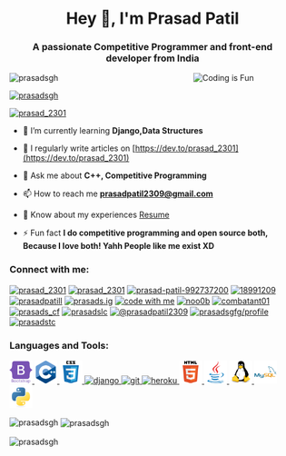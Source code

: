 <h1 align="center">Hey 👋, I'm Prasad Patil</h1>
<h3 align="center">A passionate Competitive Programmer and front-end developer from India</h3>
<img align="right" alt="Coding is Fun" width="180" src="https://miro.medium.com/max/828/0*C-cPP9D2MIyeexAT.gif">
<p align="left"> <img src="https://komarev.com/ghpvc/?username=prasadsgh&label=Profile%20views&color=0e75b6&style=flat" alt="prasadsgh" /> </p>

<p align="left"> <a href="https://github.com/ryo-ma/github-profile-trophy"><img src="https://github-profile-trophy.vercel.app/?username=prasadsgh" alt="prasadsgh" /></a> </p>

<p align="left"> <a href="https://twitter.com/prasad_2301" target="blank"><img src="https://img.shields.io/twitter/follow/prasad_2301?logo=twitter&style=for-the-badge" alt="prasad_2301" /></a> </p>

- 🌱 I’m currently learning **Django,Data Structures**

- 📝 I regularly write articles on [https://dev.to/prasad_2301](https://dev.to/prasad_2301)

- 💬 Ask me about **C++, Competitive Programming**

- 📫 How to reach me **prasadpatil2309@gmail.com**

- 📄 Know about my experiences [Resume](https://drive.google.com/drive/u/0/folders/1FzqJV2r2vPqjOhULgxMu_VkQP_ugpeO1)

- ⚡ Fun fact **I do competitive programming and open source both, Because I love both! Yahh People like me exist XD**

<h3 align="left">Connect with me:</h3>
<p align="left">
<a href="https://dev.to/prasad_2301" target="blank"><img align="center" src="https://raw.githubusercontent.com/rahuldkjain/github-profile-readme-generator/master/src/images/icons/Social/devto.svg" alt="prasad_2301" height="30" width="40" /></a>
<a href="https://twitter.com/prasad_2301" target="blank"><img align="center" src="https://raw.githubusercontent.com/rahuldkjain/github-profile-readme-generator/master/src/images/icons/Social/twitter.svg" alt="prasad_2301" height="30" width="40" /></a>
<a href="https://linkedin.com/in/prasad-patil-992737200" target="blank"><img align="center" src="https://raw.githubusercontent.com/rahuldkjain/github-profile-readme-generator/master/src/images/icons/Social/linked-in-alt.svg" alt="prasad-patil-992737200" height="30" width="40" /></a>
<a href="https://stackoverflow.com/users/18991209" target="blank"><img align="center" src="https://raw.githubusercontent.com/rahuldkjain/github-profile-readme-generator/master/src/images/icons/Social/stack-overflow.svg" alt="18991209" height="30" width="40" /></a>
<a href="https://kaggle.com/prasadpatill" target="blank"><img align="center" src="https://raw.githubusercontent.com/rahuldkjain/github-profile-readme-generator/master/src/images/icons/Social/kaggle.svg" alt="prasadpatill" height="30" width="40" /></a>
<a href="https://instagram.com/prasads.ig" target="blank"><img align="center" src="https://raw.githubusercontent.com/rahuldkjain/github-profile-readme-generator/master/src/images/icons/Social/instagram.svg" alt="prasads.ig" height="30" width="40" /></a>
<a href="https://www.youtube.com/c/code with me" target="blank"><img align="center" src="https://raw.githubusercontent.com/rahuldkjain/github-profile-readme-generator/master/src/images/icons/Social/youtube.svg" alt="code with me" height="30" width="40" /></a>
<a href="https://www.codechef.com/users/noo0b" target="blank"><img align="center" src="https://cdn.jsdelivr.net/npm/simple-icons@3.1.0/icons/codechef.svg" alt="noo0b" height="30" width="40" /></a>
<a href="https://www.hackerrank.com/combatant01" target="blank"><img align="center" src="https://raw.githubusercontent.com/rahuldkjain/github-profile-readme-generator/master/src/images/icons/Social/hackerrank.svg" alt="combatant01" height="30" width="40" /></a>
<a href="https://codeforces.com/profile/prasads_cf" target="blank"><img align="center" src="https://raw.githubusercontent.com/rahuldkjain/github-profile-readme-generator/master/src/images/icons/Social/codeforces.svg" alt="prasads_cf" height="30" width="40" /></a>
<a href="https://www.leetcode.com/prasadslc" target="blank"><img align="center" src="https://raw.githubusercontent.com/rahuldkjain/github-profile-readme-generator/master/src/images/icons/Social/leet-code.svg" alt="prasadslc" height="30" width="40" /></a>
<a href="https://www.hackerearth.com/@prasadpatil2309" target="blank"><img align="center" src="https://raw.githubusercontent.com/rahuldkjain/github-profile-readme-generator/master/src/images/icons/Social/hackerearth.svg" alt="@prasadpatil2309" height="30" width="40" /></a>
<a href="https://auth.geeksforgeeks.org/user/prasadsgfg/profile" target="blank"><img align="center" src="https://raw.githubusercontent.com/rahuldkjain/github-profile-readme-generator/master/src/images/icons/Social/geeks-for-geeks.svg" alt="prasadsgfg/profile" height="30" width="40" /></a>
<a href="https://www.topcoder.com/members/prasadstc" target="blank"><img align="center" src="https://raw.githubusercontent.com/rahuldkjain/github-profile-readme-generator/master/src/images/icons/Social/topcoder.svg" alt="prasadstc" height="30" width="40" /></a>
</p>

<h3 align="left">Languages and Tools:</h3>
<p align="left"> <a href="https://getbootstrap.com" target="_blank" rel="noreferrer"> <img src="https://raw.githubusercontent.com/devicons/devicon/master/icons/bootstrap/bootstrap-plain-wordmark.svg" alt="bootstrap" width="40" height="40"/> </a> <a href="https://www.w3schools.com/cpp/" target="_blank" rel="noreferrer"> <img src="https://raw.githubusercontent.com/devicons/devicon/master/icons/cplusplus/cplusplus-original.svg" alt="cplusplus" width="40" height="40"/> </a> <a href="https://www.w3schools.com/css/" target="_blank" rel="noreferrer"> <img src="https://raw.githubusercontent.com/devicons/devicon/master/icons/css3/css3-original-wordmark.svg" alt="css3" width="40" height="40"/> </a> <a href="https://www.djangoproject.com/" target="_blank" rel="noreferrer"> <img src="https://cdn.worldvectorlogo.com/logos/django.svg" alt="django" width="40" height="40"/> </a> <a href="https://git-scm.com/" target="_blank" rel="noreferrer"> <img src="https://www.vectorlogo.zone/logos/git-scm/git-scm-icon.svg" alt="git" width="40" height="40"/> </a> <a href="https://heroku.com" target="_blank" rel="noreferrer"> <img src="https://www.vectorlogo.zone/logos/heroku/heroku-icon.svg" alt="heroku" width="40" height="40"/> </a> <a href="https://www.w3.org/html/" target="_blank" rel="noreferrer"> <img src="https://raw.githubusercontent.com/devicons/devicon/master/icons/html5/html5-original-wordmark.svg" alt="html5" width="40" height="40"/> </a> <a href="https://www.java.com" target="_blank" rel="noreferrer"> <img src="https://raw.githubusercontent.com/devicons/devicon/master/icons/java/java-original.svg" alt="java" width="40" height="40"/> </a> <a href="https://www.linux.org/" target="_blank" rel="noreferrer"> <img src="https://raw.githubusercontent.com/devicons/devicon/master/icons/linux/linux-original.svg" alt="linux" width="40" height="40"/> </a> <a href="https://www.mysql.com/" target="_blank" rel="noreferrer"> <img src="https://raw.githubusercontent.com/devicons/devicon/master/icons/mysql/mysql-original-wordmark.svg" alt="mysql" width="40" height="40"/> </a> <a href="https://www.python.org" target="_blank" rel="noreferrer"> <img src="https://raw.githubusercontent.com/devicons/devicon/master/icons/python/python-original.svg" alt="python" width="40" height="40"/> </a> </p>

<p><img align="left" src="https://github-readme-stats.vercel.app/api/top-langs?username=prasadsgh&show_icons=true&locale=en&layout=compact" alt="prasadsgh" /></p>

<p>&nbsp;<img align="center" src="https://github-readme-stats.vercel.app/api?username=prasadsgh&show_icons=true&locale=en" alt="prasadsgh" /></p>

<p><img align="center" src="https://github-readme-streak-stats.herokuapp.com/?user=prasadsgh&" alt="prasadsgh" /></p>
